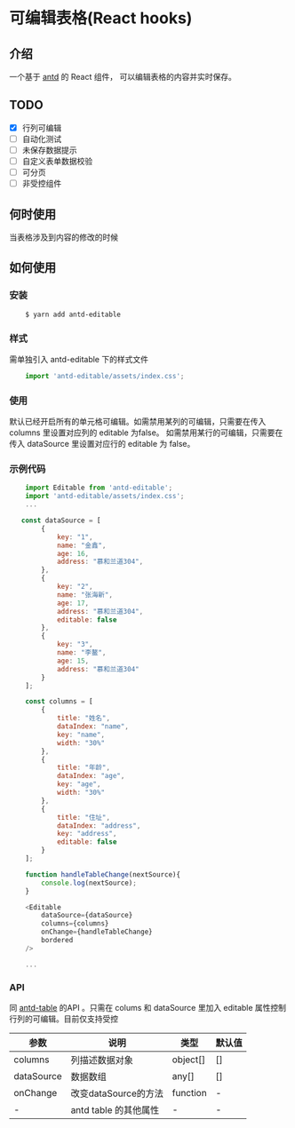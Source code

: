 # 可编辑表格(React hooks)

## 介绍
一个基于 [antd](https://ant.design/index-cn) 的 React 组件， 可以编辑表格的内容并实时保存。

## TODO

- [x] 行列可编辑  
- [ ] 自动化测试
- [ ] 未保存数据提示
- [ ] 自定义表单数据校验
- [ ] 可分页
- [ ] 非受控组件

## 何时使用
当表格涉及到内容的修改的时候

## 如何使用

### 安装
```
    $ yarn add antd-editable
```

### 样式

需单独引入 antd-editable 下的样式文件
```js
    import 'antd-editable/assets/index.css';
```

### 使用

默认已经开启所有的单元格可编辑。如需禁用某列的可编辑，只需要在传入 columns 里设置对应列的 editable 为false。 如需禁用某行的可编辑，只需要在传入 dataSource 里设置对应行的 editable 为 false。

### 示例代码
```js
    import Editable from 'antd-editable';
    import 'antd-editable/assets/index.css';
    ...

   const dataSource = [
        {
            key: "1",
            name: "金鑫",
            age: 16,
            address: "慕和兰道304",
        },
        {
            key: "2",
            name: "张海新",
            age: 17,
            address: "慕和兰道304",
            editable: false
        },
        {
            key: "3",
            name: "李鳌",
            age: 15,
            address: "慕和兰道304"
        }
    ];

    const columns = [
        {
            title: "姓名",
            dataIndex: "name",
            key: "name",
            width: "30%"
        },
        {
            title: "年龄",
            dataIndex: "age",
            key: "age",
            width: "30%"
        },
        {
            title: "住址",
            dataIndex: "address",
            key: "address",
            editable: false
        }
    ];

    function handleTableChange(nextSource){
        console.log(nextSource);
    }

    <Editable 
        dataSource={dataSource} 
        columns={columns} 
        onChange={handleTableChange}
        bordered 
    />

    ...
```

### API

同 [antd-table](https://ant.design/components/table-cn/) 的API 。只需在 colums 和 dataSource 里加入 editable 属性控制行列的可编辑。目前仅支持受控
<table>
    <thead>
        <tr>
            <th>
                参数
            </th>
            <th>
                说明
            </th>
            <th>
                类型
            </th>
            <th>
                默认值
            </th>                                    
        </tr>
    </thead>
    <tbody>
          <tr>
            <td>
                columns
            </td>
            <td>
                列描述数据对象
            </td> 
            <td>
                object[]
            </td>  
            <td>
                []
            </td>                 
        </tr>    
          <tr>
            <td>
                dataSource
            </td>
            <td>
                数据数组
            </td> 
            <td>
                any[]
            </td>  
            <td>
                []
            </td>                 
        </tr>    
         <tr>
            <td>
                onChange
            </td>
            <td>
                改变dataSource的方法
            </td> 
            <td>
                function
            </td>  
            <td>
                -
            </td>                 
        </tr>   
        <tr>
            <td>
                -
            </td>
            <td>
                antd table 的其他属性
            </td>  
            <td>
                -
            </td>     
            <td>
                -
            </td>            
        </tr>
    </tbody>
</table>